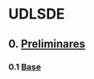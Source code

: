 # UDLSDE
## 0. [Preliminares](https://github.com/jazaineam1/UDLSDE/blob/master/Cuadernos/Intro%20R.ipynb)
### 0.1 [Base](https://github.com/jazaineam1/UDLSDE/blob/master/Cuadernos/DATOS.xlsx)
